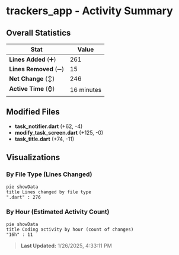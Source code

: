 # trackers_app - Activity Summary 

## Overall Statistics

| Stat                   | Value                                                             |
| ---------------------- | ----------------------------------------------------------------- |
| **Lines Added** (➕)   | 261                                          |
| **Lines Removed** (➖) | 15                                        |
| **Net Change** (↕)    | 246                |
| **Active Time** (⌚)   | 16 minutes |


## Modified Files
- **task_notifier.dart** (+62, -4)
- **modify_task_screen.dart** (+125, -0)
- **task_title.dart** (+74, -11)

## Visualizations

### By File Type (Lines Changed)

```mermaid
pie showData
title Lines changed by file type
".dart" : 276
```

### By Hour (Estimated Activity Count)

```mermaid
pie showData
title Coding activity by hour (count of changes)
"16h" : 11
```


> **Last Updated:** 1/26/2025, 4:33:11 PM